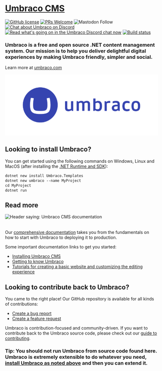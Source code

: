 # [Umbraco CMS](https://umbraco.com)

[![GitHub license](https://img.shields.io/badge/license-MIT-blue.svg)](../LICENSE.md) 
[![PRs Welcome](https://img.shields.io/badge/PRs-welcome-brightgreen.svg)](CONTRIBUTING.md) 
![Mastodon Follow](https://img.shields.io/mastodon/follow/110661369750014952?domain=https%3A%2F%2Fumbracocommunity.social)
[![Chat about Umbraco on Discord](https://img.shields.io/discord/869656431308189746?logo=discord&logoColor=fff)](https://discord.gg/umbraco) 
[![Read what's going on in the Umbraco Discord chat now](https://img.shields.io/badge/read-discord-blue)](https://discord-chats.umbraco.com) 
[![Build status](https://img.shields.io/azure-devops/build/umbraco/Umbraco%2520Cms/301?logo=azurepipelines&label=Azure%20Pipelines)](https://umbraco.visualstudio.com/Umbraco%20Cms/_build?definitionId=301) 


### Umbraco is a free and open source .NET content management system. Our mission is to help you deliver delightful digital experiences by making Umbraco friendly, simpler and social. 

Learn more at [umbraco.com](https://umbraco.com)

<p align="center">
    <img src="img/logo.png" alt="Umbraco Logo" />
</p>

## <a name="install"></a>Looking to install Umbraco?

You can get started using the following commands on Windows, Linux and MacOS (after installing the [.NET Runtime and SDK](https://docs.umbraco.com/umbraco-cms/fundamentals/setup/requirements)):

```
dotnet new install Umbraco.Templates
dotnet new umbraco --name MyProject
cd MyProject
dotnet run
```

## Read more 

<picture>
    <source srcset="img/documentation-dark.png" media="(prefers-color-scheme: dark)">
    <img style="padding-bottom: 20px;" src="imd/documentation-light.png" alt="Header saying: Umbraco CMS documentation">
</picture>

Our [comprehensive documentation](https://docs.umbraco.com/umbraco-cms) takes you from the fundamentals on how to start with Umbraco to deploying it to production.

Some important documentation links to get you started: 

- [Installing Umbraco CMS](https://docs.umbraco.com/umbraco-cms/fundamentals/setup/install)
- [Getting to know Umbraco](https://docs.umbraco.com/umbraco-cms/fundamentals/get-to-know-umbraco)
- [Tutorials for creating a basic website and customizing the editing experience](https://docs.umbraco.com/umbraco-cms/tutorials/overview)


## Looking to contribute back to Umbraco?

You came to the right place! Our GitHub repository is available for all kinds of contributions:

- [Create a bug report](https://github.com/umbraco/Umbraco-CMS/issues)
- [Create a feature request](https://github.com/umbraco/Umbraco-CMS/discussions)

Umbraco is contribution-focused and community-driven. If you want to contribute back to the Umbraco source code, please check out our [guide to contributing](CONTRIBUTING.md).

### Tip: You should not run Umbraco from source code found here. Umbraco is extremely extensible to do whatever you need, [install Umbraco as noted above](#looking-to-install-umbraco) and then you can extend it.